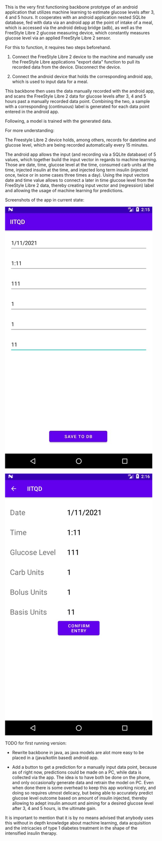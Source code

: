 This is the very first functioning backbone prototype of an android application that utilizes machine learning to estimate glucose levels after 3, 4 and 5 hours. It cooperates with an android application nested SQLite database, fed with data via an android app at the point of intake of a meal, which is accessed via the android debug bridge (adb), as well as the FreeStyle Libre 2 glucose measuring device, which constantly measures glucose level via an applied FreeStyle Libre 2 sensor.

For this to function, it requires two steps beforehand.

1. Connect the FreeStyle Libre 2 device to the machine and manually use the FreeStyle Libre applications "export data" function to pull its recorded data from the device. Disconnect the device.

2. Connect the android device that holds the corresponding android app, which is used to input data for a meal.

This backbone then uses the data manually recorded with the android app, and scans the FreeStyle Libre 2 data for glucose levels after 3, 4 and 5 hours past a manually recorded data point. Combining the two, a sample with a corresponding (continuous) label is generated for each data point entered in the android app.

Following, a model is trained with the generated data.

For more understanding:

The Freestyle Libre 2 device holds, among others, records for datetime and glucose level, which are being recorded automatically every 15 minutes.

The android app allows the input (and recording via a SQLite database) of 5 values, which together build the input vector in regards to machine learning. Those are date, time, glucose level at the time, consumed carb units at the time, injected insulin at the time,  and injected long term insulin (injected once, twice or in some cases three times a day). Using the input vectors date and time value allows to connect a later in time glucose level from the FreeStyle Libre 2 data, thereby creating input vector and (regression) label and allowing the usage of machine learning for predictions.

Screenshots of the app in current state:

![](images/mainactivity.png)

![](images/activitydisplaymessage.png)

TODO for first running version:

- Rewrite backbone in java, as java models are alot more easy to be placed in a (java/kotlin based) android app.

- Add a button to get a prediction for a manually input data point, because as of right now, predictions could be made on a PC, while data is collected via the app. The idea is to have both be done on the phone, and only occasionally generate data and retrain the model on PC. Even when done there is some overhead to keep this app working nicely, and doing so requires utmost delicacy, but being able to accurately predict glucose level outcome based on amount of insulin injected, thereby allowing to adept insulin amount and aiming for a desired glucose level after 3, 4 and 5 hours, is the ultimate gain.

It is important to mention that it is by no means advised that anybody uses this without in depth knowledge about machine learning, data acquisition and the intricacies of type 1 diabetes treatment in the shape of the intensified insulin therapy.